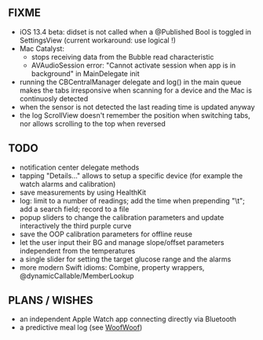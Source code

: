 FIXME
-----

* iOS 13.4 beta: didset is not called when a @Published Bool is toggled in SettingsView (current workaround: use logical !)
* Mac Catalyst:
   - stops receiving data from the Bubble read characteristic
   - AVAudioSession error: "Cannot activate session when app is in background" in MainDelegate init
* running the CBCentralManager delegate and log() in the main queue makes the tabs irresponsive when scanning for a device and the Mac is continuosly detected
* when the sensor is not detected the last reading time is updated anyway
*  the log ScrollView doesn't remember the position when switching tabs, nor allows scrolling to the top when reversed


TODO
----

* notification center delegate methods
* tapping "Details..." allows to setup a specific device (for example the watch alarms and calibration)
* save measurements by using HealthKit
* log: limit to a number of readings; add the time when prepending "\t"; add a search field; record to a file
* popup sliders to change the calibration parameters and update interactively the third purple curve
* save the OOP calibration parameters for offline reuse
* let the user input their BG and manage slope/offset parameters independent from the temperatures
* a single slider for setting the target glucose range and the alarms
* more modern Swift idioms: Combine, property wrappers, @dynamicCallable/MemberLookup


PLANS / WISHES
---------------

* an independent Apple Watch app connecting directly via Bluetooth
* a predictive meal log (see [WoofWoof](https://github.com/gshaviv/ninety-two))
